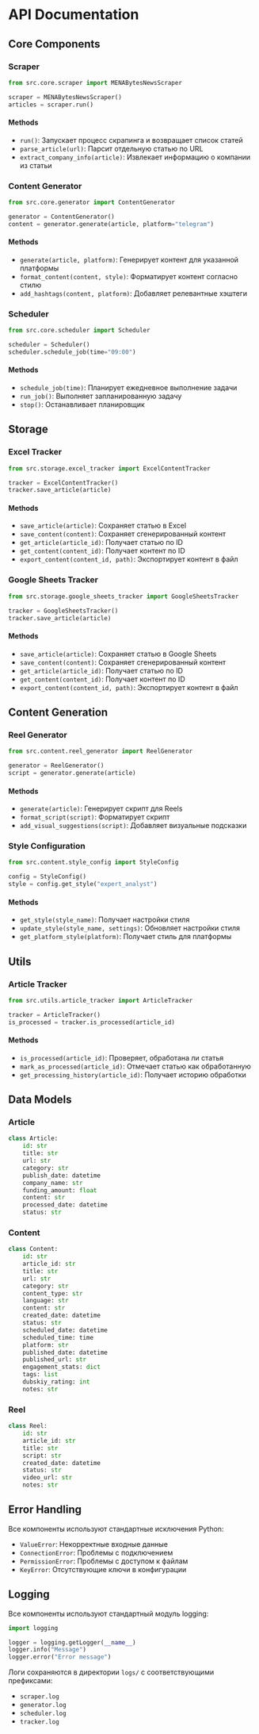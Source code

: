 # API Documentation

## Core Components

### Scraper

```python
from src.core.scraper import MENABytesNewsScraper

scraper = MENABytesNewsScraper()
articles = scraper.run()
```

#### Methods

- `run()`: Запускает процесс скрапинга и возвращает список статей
- `parse_article(url)`: Парсит отдельную статью по URL
- `extract_company_info(article)`: Извлекает информацию о компании из статьи

### Content Generator

```python
from src.core.generator import ContentGenerator

generator = ContentGenerator()
content = generator.generate(article, platform="telegram")
```

#### Methods

- `generate(article, platform)`: Генерирует контент для указанной платформы
- `format_content(content, style)`: Форматирует контент согласно стилю
- `add_hashtags(content, platform)`: Добавляет релевантные хэштеги

### Scheduler

```python
from src.core.scheduler import Scheduler

scheduler = Scheduler()
scheduler.schedule_job(time="09:00")
```

#### Methods

- `schedule_job(time)`: Планирует ежедневное выполнение задачи
- `run_job()`: Выполняет запланированную задачу
- `stop()`: Останавливает планировщик

## Storage

### Excel Tracker

```python
from src.storage.excel_tracker import ExcelContentTracker

tracker = ExcelContentTracker()
tracker.save_article(article)
```

#### Methods

- `save_article(article)`: Сохраняет статью в Excel
- `save_content(content)`: Сохраняет сгенерированный контент
- `get_article(article_id)`: Получает статью по ID
- `get_content(content_id)`: Получает контент по ID
- `export_content(content_id, path)`: Экспортирует контент в файл

### Google Sheets Tracker

```python
from src.storage.google_sheets_tracker import GoogleSheetsTracker

tracker = GoogleSheetsTracker()
tracker.save_article(article)
```

#### Methods

- `save_article(article)`: Сохраняет статью в Google Sheets
- `save_content(content)`: Сохраняет сгенерированный контент
- `get_article(article_id)`: Получает статью по ID
- `get_content(content_id)`: Получает контент по ID
- `export_content(content_id, path)`: Экспортирует контент в файл

## Content Generation

### Reel Generator

```python
from src.content.reel_generator import ReelGenerator

generator = ReelGenerator()
script = generator.generate(article)
```

#### Methods

- `generate(article)`: Генерирует скрипт для Reels
- `format_script(script)`: Форматирует скрипт
- `add_visual_suggestions(script)`: Добавляет визуальные подсказки

### Style Configuration

```python
from src.content.style_config import StyleConfig

config = StyleConfig()
style = config.get_style("expert_analyst")
```

#### Methods

- `get_style(style_name)`: Получает настройки стиля
- `update_style(style_name, settings)`: Обновляет настройки стиля
- `get_platform_style(platform)`: Получает стиль для платформы

## Utils

### Article Tracker

```python
from src.utils.article_tracker import ArticleTracker

tracker = ArticleTracker()
is_processed = tracker.is_processed(article_id)
```

#### Methods

- `is_processed(article_id)`: Проверяет, обработана ли статья
- `mark_as_processed(article_id)`: Отмечает статью как обработанную
- `get_processing_history(article_id)`: Получает историю обработки

## Data Models

### Article

```python
class Article:
    id: str
    title: str
    url: str
    category: str
    publish_date: datetime
    company_name: str
    funding_amount: float
    content: str
    processed_date: datetime
    status: str
```

### Content

```python
class Content:
    id: str
    article_id: str
    title: str
    url: str
    category: str
    content_type: str
    language: str
    content: str
    created_date: datetime
    status: str
    scheduled_date: datetime
    scheduled_time: time
    platform: str
    published_date: datetime
    published_url: str
    engagement_stats: dict
    tags: list
    dubskiy_rating: int
    notes: str
```

### Reel

```python
class Reel:
    id: str
    article_id: str
    title: str
    script: str
    created_date: datetime
    status: str
    video_url: str
    notes: str
```

## Error Handling

Все компоненты используют стандартные исключения Python:

- `ValueError`: Некорректные входные данные
- `ConnectionError`: Проблемы с подключением
- `PermissionError`: Проблемы с доступом к файлам
- `KeyError`: Отсутствующие ключи в конфигурации

## Logging

Все компоненты используют стандартный модуль logging:

```python
import logging

logger = logging.getLogger(__name__)
logger.info("Message")
logger.error("Error message")
```

Логи сохраняются в директории `logs/` с соответствующими префиксами:
- `scraper.log`
- `generator.log`
- `scheduler.log`
- `tracker.log` 